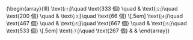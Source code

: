 \(\begin{array}{lll}
  \text{⑴}\quad \text{$333$ 個} \quad & 
  \text{⑵}\quad \text{$200$ 個} \quad & 
  \text{⑶}\quad \text{$66$ 個} \\[.5em]
  \text{⑷}\quad \text{$467$ 個} \quad & 
  \text{⑸}\quad \text{$667$ 個} \quad & 
  \text{⑹}\quad \text{$533$ 個} \\[.5em]
  \text{⑺}\quad \text{$267$ 個} & &
\end{array}\)
